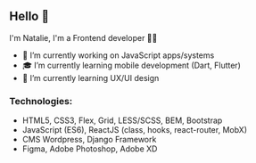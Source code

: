 ## Hello 👋

I'm Natalie, I'm a Frontend developer 👨‍💻

- 🌱 I’m currently working on JavaScript apps/systems
- 🎓 I’m currently learning mobile development (Dart, Flutter)
- 🎨 I’m currently learning UX/UI design

### Technologies:
- HTML5, CSS3, Flex, Grid, LESS/SCSS, BEM, Bootstrap
- JavaScript (ES6), ReactJS (class, hooks, react-router, MobX)
- CMS Wordpress, Django Framework
- Figma, Adobe Photoshop, Adobe XD

<!-- ### Contacts: -->
